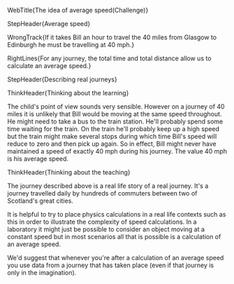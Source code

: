 WebTitle{The idea of average speed(Challenge)}

StepHeader{Average speed}

WrongTrack{If it takes Bill an hour to travel the 40 miles from Glasgow to Edinburgh he must be travelling at 40 mph.}

RightLines{For any journey, the total time and total distance allow us to calculate an average speed.}

StepHeader{Describing real journeys}

ThinkHeader{Thinking about the learning}

The child&apos;s point of view sounds very sensible. However on a journey of 40 miles it is unlikely that Bill would be moving at the same speed throughout. He might need to take a bus to the train station. He&apos;ll probably spend some time waiting for the train. On the train he&apos;ll probably keep up a high speed but the train might make several stops during which time Bill&apos;s speed will reduce to zero and then pick up again. So in effect, Bill might never have maintained a speed of exactly 40 mph during his journey. The value 40 mph is his average speed.

ThinkHeader{Thinking about the teaching}

The journey described above is a real life story of a real journey. It&apos;s a journey travelled daily by hundreds of commuters between two of Scotland&apos;s great cities.

It is helpful to try to place physics calculations in a real life contexts such as this in order to illustrate the complexity of speed calculations. In a laboratory it might just be possible to consider an object moving at a constant speed but in most scenarios all that is possible is a calculation of an average speed.

We&apos;d suggest that whenever you&apos;re after a calculation of an average speed you use data from a journey that has taken place (even if that journey is only in the imagination).

